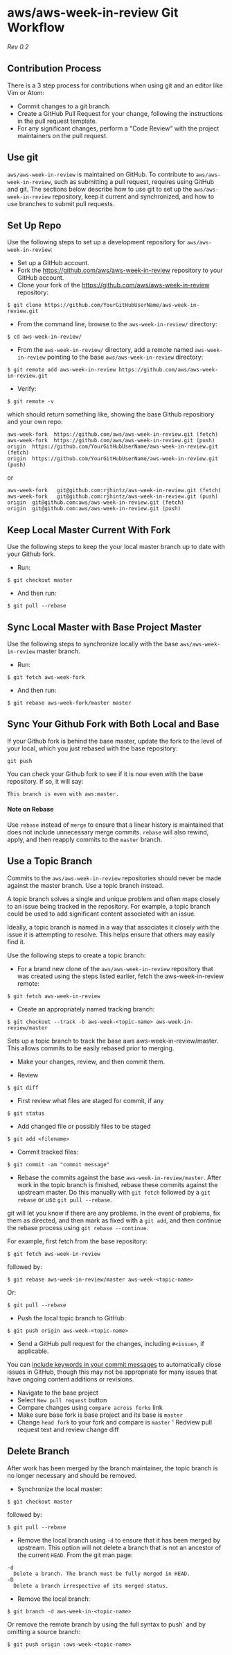 # aws/aws-week-in-review Git Workflow

*Rev 0.2*

## Contribution Process

There is a 3 step process for contributions when using git and an editor like Vim or Atom:

* Commit changes to a git branch.
* Create a GitHub Pull Request for your change,
following the instructions in the pull request template.
* For any significant changes, perform a "Code Review"
with the project maintainers on the pull request.

## Use git

`aws/aws-week-in-review` is maintained on GitHub.
To contribute to `aws/aws-week-in-review`,
such as submitting a pull request, requires using GitHub and git.
The sections below describe how to use git
to set up the `aws/aws-week-in-review` repository,
keep it current and synchronized,
and how to use branches to submit pull requests.

## Set Up Repo
Use the following steps to set up a development
repository for `aws/aws-week-in-review`:

* Set up a GitHub account.
* Fork the https://github.com/aws/aws-week-in-review repository to your GitHub account.
* Clone your fork of the https://github.com/aws/aws-week-in-review repository:

`$ git clone https://github.com/YourGitHubUserName/aws-week-in-review.git`

* From the command line, browse to the `aws-week-in-review/` directory:

`$ cd aws-week-in-review/`

* From the `aws-week-in-review/` directory, add a remote
named `aws-week-in-review` pointing to the base `aws/aws-week-in-review` directory:

`$ git remote add aws-week-in-review https://github.com/aws/aws-week-in-review.git`

* Verify:

`$ git remote -v`

which should return something like,
showing the base Github repositiory and your own repo:

```
aws-week-fork  https://github.com/aws/aws-week-in-review.git (fetch)
aws-week-fork  https://github.com/aws/aws-week-in-review.git (push)
origin  https://github.com/YourGitHubUserName/aws-week-in-review.git (fetch)
origin  https://github.com/YourGitHubUserName/aws-week-in-review.git (push)
```

or

```
aws-week-fork	git@github.com:rjhintz/aws-week-in-review.git (fetch)
aws-week-fork	git@github.com:rjhintz/aws-week-in-review.git (push)
origin	git@github.com:aws/aws-week-in-review.git (fetch)
origin	git@github.com:aws/aws-week-in-review.git (push)
```

## Keep Local Master Current With Fork
Use the following steps to keep the your local master branch up to date with your Github fork.

* Run:

`$ git checkout master`

* And then run:

`$ git pull --rebase`

## Sync Local Master with Base Project Master
Use the following steps to synchronize locally with the base `aws/aws-week-in-review` master branch.

* Run:

`$ git fetch aws-week-fork`

* And then run:

`$ git rebase aws-week-fork/master master`

## Sync Your Github Fork with Both Local and Base
If your Github fork is behind the base master, update the fork to the level of your local, which you just rebased  with the base repository:

`git push`

You can check your Github fork to see if it is now even with the base repository.
If so, it will say:

`This branch is even with aws:master.`

#### Note on Rebase
Use `rebase` instead of `merge` to ensure that a linear history is
maintained that does not include unnecessary merge commits.
`rebase` will also rewind, apply,
and then reapply commits to the `master` branch.

## Use a Topic Branch
Commits to the `aws/aws-week-in-review` repositories should never be made against the master branch.
Use a topic branch instead.

A topic branch solves a single and unique problem and often maps
closely to an issue being tracked in the repository.
For example, a topic branch could be used to add significant content associated with an issue.

Ideally, a topic branch is named in a way that associates it
closely with the issue it is attempting to resolve.
This helps ensure that others may easily find it.

Use the following steps to create a topic branch:

* For a brand new clone of the `aws/aws-week-in-review` repository
that was created using the steps listed earlier, fetch the aws-week-in-review remote:

`$ git fetch aws-week-in-review`

* Create an appropriately named tracking branch:

`$ git checkout --track -b aws-week-<topic-name> aws-week-in-review/master`

Sets up a topic branch to track the base aws aws-week-in-review/master.
This allows commits to be easily rebased prior to merging.

* Make your changes, review, and then commit them.

* Review

`$ git diff`

* First review what files are staged for commit, if any

`$ git status`

* Add changed file or possibly files to be staged

`$ git add <filename>`

* Commit tracked files:

`$ git commit -am "commit message"`

* Rebase the commits against the base `aws-week-in-review/master`.
After work in the topic branch is finished,
rebase these commits against the upstream master.
Do this manually with `git fetch` followed by a `git rebase`
or use `git pull --rebase`.

git will let you know if there are any problems.
In the event of problems, fix them as directed,
and then mark as fixed with a `git add`,
and then continue the rebase process using `git rebase --continue`.

For example, first fetch from the base repository:

`$ git fetch aws-week-in-review`

followed by:

`$ git rebase aws-week-in-review/master aws-week-<topic-name>`

Or:

`$ git pull --rebase`

* Push the local topic branch to GitHub:

`$ git push origin aws-week-<topic-name>`

* Send a GitHub pull request for the changes,
including `#<issue>`, if applicable.

You can [include keywords in your commit
messages](https://help.github.com/articles/closing-issues-via-commit-messages/)
to automatically close issues in GitHub, though this may not be appropriate for
many issues that have ongoing content additions or revisions.

* Navigate to the base project
* Select `New pull request` button
* Compare changes using `compare across forks` link
* Make sure base fork is base project and its base is `master`
* Change `head fork` to your fork and compare is `master`
' Redview pull request text and review change diff


## Delete Branch
After work has been merged by the branch maintainer,
the topic branch is no longer necessary and should be removed.

* Synchronize the local master:

`$ git checkout master`

followed by:

`$ git pull --rebase`

* Remove the local branch
 using `-d` to ensure that it has been merged by upstream.
 This option will not delete a branch that is
 not an ancestor of the current `HEAD`. From the git man page:

```
-d
  Delete a branch. The branch must be fully merged in HEAD.
-D
  Delete a branch irrespective of its merged status.
  ```

* Remove the local branch:

`$ git branch -d aws-week-in-<topic-name>`

Or remove the remote branch by using the full syntax to push`
and by omitting a source branch:

`$ git push origin :aws-week-<topic-name>`

